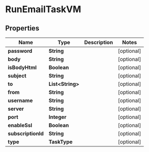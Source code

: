 

# RunEmailTaskVM


## Properties

| Name | Type | Description | Notes |
|------------ | ------------- | ------------- | -------------|
|**password** | **String** |  |  [optional] |
|**body** | **String** |  |  [optional] |
|**isBodyHtml** | **Boolean** |  |  [optional] |
|**subject** | **String** |  |  [optional] |
|**to** | **List&lt;String&gt;** |  |  [optional] |
|**from** | **String** |  |  [optional] |
|**username** | **String** |  |  [optional] |
|**server** | **String** |  |  [optional] |
|**port** | **Integer** |  |  [optional] |
|**enableSsl** | **Boolean** |  |  [optional] |
|**subscriptionId** | **String** |  |  [optional] |
|**type** | **TaskType** |  |  [optional] |



